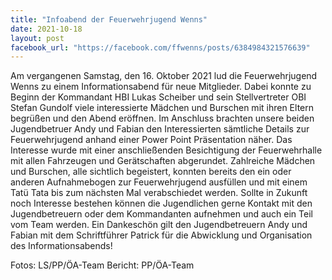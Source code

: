 ```yaml
---
title: "Infoabend der Feuerwehrjugend Wenns"
date: 2021-10-18
layout: post
facebook_url: "https://facebook.com/ffwenns/posts/6384984321576639"
---
```


Am vergangenen Samstag, den 16. Oktober 2021 lud die Feuerwehrjugend Wenns zu einem Informationsabend für neue Mitglieder. Dabei konnte zu Beginn der Kommandant HBI Lukas Scheiber und sein Stellvertreter OBI Stefan Gundolf viele interessierte Mädchen und Burschen mit ihren Eltern begrüßen und den Abend eröffnen. Im Anschluss brachten unsere beiden Jugendbetruer Andy und Fabian den Interessierten sämtliche Details zur Feuerwehrjugend anhand einer Power Point Präsentation näher. Das Interesse wurde mit einer anschließenden Besichtigung der Feuerwehrhalle mit allen Fahrzeugen und Gerätschaften abgerundet. Zahlreiche Mädchen und Burschen, alle sichtlich begeistert, konnten bereits den ein oder anderen Aufnahmebogen zur Feuerwehrjugend ausfüllen und mit einem Tatü Tata bis zum nächsten Mal verabschiedet werden. Sollte in Zukunft noch Interesse bestehen können die Jugendlichen gerne Kontakt mit den Jugendbetreuern oder dem Kommandanten aufnehmen und auch ein Teil vom Team werden. 
Ein Dankeschön gilt den Jugendbetreuern Andy und Fabian mit dem Schriftführer Patrick für die Abwicklung und Organisation des Informationsabends! 

Fotos: LS/PP/ÖA-Team
Bericht: PP/ÖA-Team
